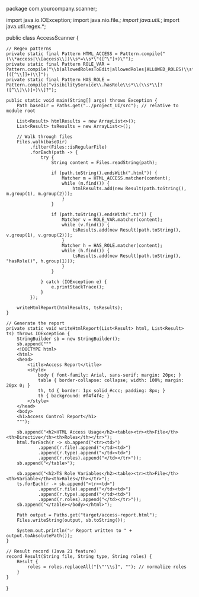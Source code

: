 package com.yourcompany.scanner;

import java.io.IOException;
import java.nio.file.*;
import java.util.*;
import java.util.regex.*;

public class AccessScanner {

    // Regex patterns
    private static final Pattern HTML_ACCESS = Pattern.compile("(\\*access|\\[access\\])\\s*=\\s*\"([^\"]+)\"");
    private static final Pattern ROLE_VAR = Pattern.compile("\\b(allowedRolesToEdit|allowedRoles|ALLOWED_ROLES)\\s*=\\s*\\[([^\\]]+)\\]");
    private static final Pattern HAS_ROLE = Pattern.compile("visibilityService\\.hasRole\\s*\\(\\s*\\[?([^\\]\\)]+)\\]?");

    public static void main(String[] args) throws Exception {
        Path baseDir = Paths.get("../project_UI/src"); // relative to module root

        List<Result> htmlResults = new ArrayList<>();
        List<Result> tsResults = new ArrayList<>();

        // Walk through files
        Files.walk(baseDir)
             .filter(Files::isRegularFile)
             .forEach(path -> {
                 try {
                     String content = Files.readString(path);

                     if (path.toString().endsWith(".html")) {
                         Matcher m = HTML_ACCESS.matcher(content);
                         while (m.find()) {
                             htmlResults.add(new Result(path.toString(), m.group(1), m.group(2)));
                         }
                     }

                     if (path.toString().endsWith(".ts")) {
                         Matcher v = ROLE_VAR.matcher(content);
                         while (v.find()) {
                             tsResults.add(new Result(path.toString(), v.group(1), v.group(2)));
                         }
                         Matcher h = HAS_ROLE.matcher(content);
                         while (h.find()) {
                             tsResults.add(new Result(path.toString(), "hasRole()", h.group(1)));
                         }
                     }

                 } catch (IOException e) {
                     e.printStackTrace();
                 }
             });

        writeHtmlReport(htmlResults, tsResults);
    }

    // Generate the report
    private static void writeHtmlReport(List<Result> html, List<Result> ts) throws IOException {
        StringBuilder sb = new StringBuilder();
        sb.append("""
        <!DOCTYPE html>
        <html>
        <head>
            <title>Access Report</title>
            <style>
                body { font-family: Arial, sans-serif; margin: 20px; }
                table { border-collapse: collapse; width: 100%; margin: 20px 0; }
                th, td { border: 1px solid #ccc; padding: 8px; }
                th { background: #f4f4f4; }
            </style>
        </head>
        <body>
        <h1>Access Control Report</h1>
        """);

        sb.append("<h2>HTML Access Usage</h2><table><tr><th>File</th><th>Directive</th><th>Roles</th></tr>");
        html.forEach(r -> sb.append("<tr><td>")
                .append(r.file).append("</td><td>")
                .append(r.type).append("</td><td>")
                .append(r.roles).append("</td></tr>"));
        sb.append("</table>");

        sb.append("<h2>TS Role Variables</h2><table><tr><th>File</th><th>Variable</th><th>Roles</th></tr>");
        ts.forEach(r -> sb.append("<tr><td>")
                .append(r.file).append("</td><td>")
                .append(r.type).append("</td><td>")
                .append(r.roles).append("</td></tr>"));
        sb.append("</table></body></html>");

        Path output = Paths.get("target/access-report.html");
        Files.writeString(output, sb.toString());

        System.out.println("✅ Report written to " + output.toAbsolutePath());
    }

    // Result record (Java 21 feature)
    record Result(String file, String type, String roles) {
        Result {
            roles = roles.replaceAll("[\"'\\s]", ""); // normalize roles
        }
    }
}
